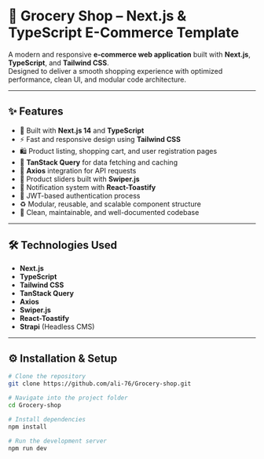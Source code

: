# 🛒 Grocery Shop – Next.js & TypeScript E-Commerce Template

A modern and responsive **e-commerce web application** built with **Next.js**, **TypeScript**, and **Tailwind CSS**.  
Designed to deliver a smooth shopping experience with optimized performance, clean UI, and modular code architecture.

---

## ✨ Features
- 🧩 Built with **Next.js 14** and **TypeScript**
- ⚡ Fast and responsive design using **Tailwind CSS**
- 🛍️ Product listing, shopping cart, and user registration pages
- 🔄 **TanStack Query** for data fetching and caching
- 🧾 **Axios** integration for API requests
- 🎠 Product sliders built with **Swiper.js**
- 🔔 Notification system with **React-Toastify**
- 🔐 JWT-based authentication process
- ♻️ Modular, reusable, and scalable component structure
- 💬 Clean, maintainable, and well-documented codebase

---

## 🛠️ Technologies Used
- **Next.js**
- **TypeScript**
- **Tailwind CSS**
- **TanStack Query**
- **Axios**
- **Swiper.js**
- **React-Toastify**
- **Strapi** (Headless CMS)

---

## ⚙️ Installation & Setup

```bash
# Clone the repository
git clone https://github.com/ali-76/Grocery-shop.git

# Navigate into the project folder
cd Grocery-shop

# Install dependencies
npm install

# Run the development server
npm run dev

